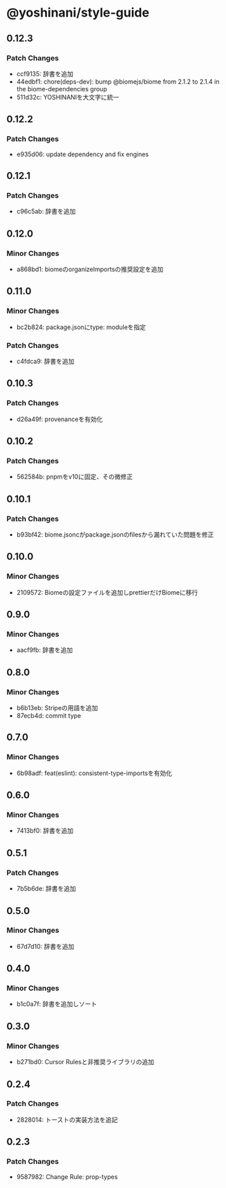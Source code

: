 # @yoshinani/style-guide

## 0.12.3

### Patch Changes

- ccf9135: 辞書を追加
- 44edbf1: chore(deps-dev): bump @biomejs/biome from 2.1.2 to 2.1.4 in the biome-dependencies group
- 511d32c: YOSHINANIを大文字に統一

## 0.12.2

### Patch Changes

- e935d06: update dependency and fix engines

## 0.12.1

### Patch Changes

- c96c5ab: 辞書を追加

## 0.12.0

### Minor Changes

- a868bd1: biomeのorganizeImportsの推奨設定を追加

## 0.11.0

### Minor Changes

- bc2b824: package.jsonにtype: moduleを指定

### Patch Changes

- c4fdca9: 辞書を追加

## 0.10.3

### Patch Changes

- d26a49f: provenanceを有効化

## 0.10.2

### Patch Changes

- 562584b: pnpmをv10に固定、その微修正

## 0.10.1

### Patch Changes

- b93bf42: biome.jsoncがpackage.jsonのfilesから漏れていた問題を修正

## 0.10.0

### Minor Changes

- 2109572: Biomeの設定ファイルを追加しprettierだけBiomeに移行

## 0.9.0

### Minor Changes

- aacf9fb: 辞書を追加

## 0.8.0

### Minor Changes

- b6b13eb: Stripeの用語を追加
- 87ecb4d: commit type

## 0.7.0

### Minor Changes

- 6b98adf: feat(eslint): consistent-type-importsを有効化

## 0.6.0

### Minor Changes

- 7413bf0: 辞書を追加

## 0.5.1

### Patch Changes

- 7b5b6de: 辞書を追加

## 0.5.0

### Minor Changes

- 67d7d10: 辞書を追加

## 0.4.0

### Minor Changes

- b1c0a7f: 辞書を追加しソート

## 0.3.0

### Minor Changes

- b271bd0: Cursor Rulesと非推奨ライブラリの追加

## 0.2.4

### Patch Changes

- 2828014: トーストの実装方法を追記

## 0.2.3

### Patch Changes

- 9587982: Change Rule: prop-types
